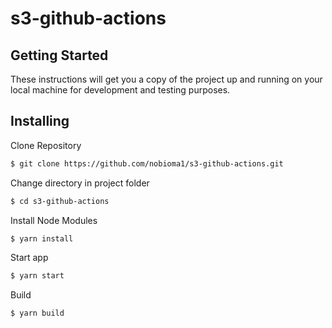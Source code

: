 # s3-github-actions

## Getting Started

These instructions will get you a copy of the project up and running on your local machine for development and testing purposes.

## Installing

Clone Repository

```bash
$ git clone https://github.com/nobioma1/s3-github-actions.git
```

Change directory in project folder

```bash
$ cd s3-github-actions
```

Install Node Modules

```bash 
$ yarn install
```

Start app

```bash 
$ yarn start
```

Build

```bash 
$ yarn build
```
